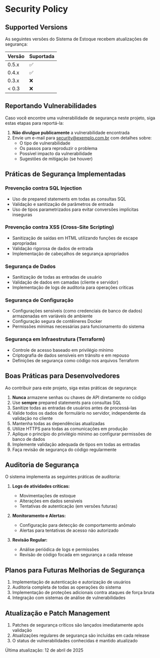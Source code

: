 # Security Policy

## Supported Versions

As seguintes versões do Sistema de Estoque recebem atualizações de segurança:

| Versão | Suportada          |
| ------ | ------------------ |
| 0.5.x  | :white_check_mark: |
| 0.4.x  | :white_check_mark: |
| 0.3.x  | :x:                |
| < 0.3  | :x:                |

## Reportando Vulnerabilidades

Caso você encontre uma vulnerabilidade de segurança neste projeto, siga estas etapas para reportá-la:

1. **Não divulgue publicamente** a vulnerabilidade encontrada
2. Envie um e-mail para [security@exemplo.com.br](mailto:security@exemplo.com.br) com detalhes sobre:
   - O tipo de vulnerabilidade
   - Os passos para reproduzir o problema
   - Possível impacto da vulnerabilidade
   - Sugestões de mitigação (se houver)

## Práticas de Segurança Implementadas

### Prevenção contra SQL Injection
- Uso de prepared statements em todas as consultas SQL
- Validação e sanitização de parâmetros de entrada
- Uso de tipos parametrizados para evitar conversões implícitas inseguras

### Prevenção contra XSS (Cross-Site Scripting)
- Sanitização de saídas em HTML utilizando funções de escape apropriadas
- Validação rigorosa de dados de entrada
- Implementação de cabeçalhos de segurança apropriados

### Segurança de Dados
- Sanitização de todas as entradas de usuário
- Validação de dados em camadas (cliente e servidor)
- Implementação de logs de auditoria para operações críticas

### Segurança de Configuração
- Configurações sensíveis (como credenciais de banco de dados) armazenadas em variáveis de ambiente
- Configuração segura de contêineres Docker
- Permissões mínimas necessárias para funcionamento do sistema

### Segurança em Infraestrutura (Terraform)
- Controle de acesso baseado em privilégio mínimo
- Criptografia de dados sensíveis em trânsito e em repouso
- Definições de segurança como código nos arquivos Terraform

## Boas Práticas para Desenvolvedores

Ao contribuir para este projeto, siga estas práticas de segurança:

1. **Nunca** armazene senhas ou chaves de API diretamente no código
2. Use **sempre** prepared statements para consultas SQL
3. Sanitize todas as entradas de usuários antes de processá-las
4. Valide todos os dados de formulário no servidor, independente da validação no cliente
5. Mantenha todas as dependências atualizadas
6. Utilize HTTPS para todas as comunicações em produção
7. Aplique o princípio do privilégio mínimo ao configurar permissões de banco de dados
8. Implemente validação adequada de tipos em todas as entradas
9. Faça revisão de segurança do código regularmente

## Auditoria de Segurança

O sistema implementa as seguintes práticas de auditoria:

1. **Logs de atividades críticas:**
   - Movimentações de estoque
   - Alterações em dados sensíveis
   - Tentativas de autenticação (em versões futuras)

2. **Monitoramento e Alertas:**
   - Configuração para detecção de comportamento anômalo
   - Alertas para tentativas de acesso não autorizado

3. **Revisão Regular:**
   - Análise periódica de logs e permissões
   - Revisão de código focada em segurança a cada release

## Planos para Futuras Melhorias de Segurança

1. Implementação de autenticação e autorização de usuários
2. Auditoria completa de todas as operações do sistema
3. Implementação de proteções adicionais contra ataques de força bruta
4. Integração com sistemas de análise de vulnerabilidades

## Atualização e Patch Management

1. Patches de segurança críticos são lançados imediatamente após validação
2. Atualizações regulares de segurança são incluídas em cada release
3. O status de vulnerabilidades conhecidas é mantido atualizado

Última atualização: 12 de abril de 2025
